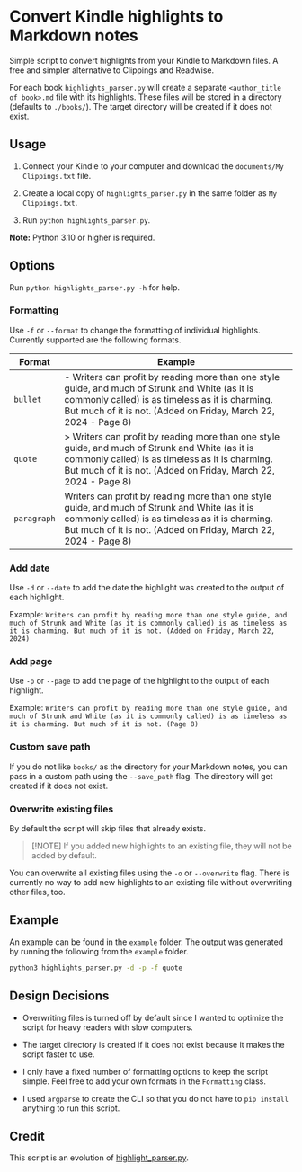 # Convert Kindle highlights to Markdown notes

Simple script to convert highlights from your Kindle to Markdown files. A free and simpler alternative to Clippings and Readwise.

For each book `highlights_parser.py` will create a separate `<author_title of book>.md` file with its highlights. These files will be stored in a directory (defaults to `./books/`). The target directory will be created if it does not exist.

## Usage

1. Connect your Kindle to your computer and download the `documents/My Clippings.txt` file.

2. Create a local copy of `highlights_parser.py` in the same folder as `My Clippings.txt`. 

4. Run `python highlights_parser.py`.

**Note:** Python 3.10 or higher is required.

## Options

Run `python highlights_parser.py -h` for help.

### Formatting

Use `-f` or `--format` to change the formatting of individual highlights. Currently supported are the following formats.

| Format | Example |
| ---  | --- |
| `bullet` | - Writers can profit by reading more than one style guide, and much of Strunk and White (as it is commonly called) is as timeless as it is charming. But much of it is not. (Added on Friday, March 22, 2024 - Page 8) |
| `quote` | > Writers can profit by reading more than one style guide, and much of Strunk and White (as it is commonly called) is as timeless as it is charming. But much of it is not. (Added on Friday, March 22, 2024 - Page 8) |
| `paragraph` | Writers can profit by reading more than one style guide, and much of Strunk and White (as it is commonly called) is as timeless as it is charming. But much of it is not. (Added on Friday, March 22, 2024 - Page 8) |

### Add date

Use `-d` or `--date` to add the date the highlight was created to the output of each highlight.

Example: `Writers can profit by reading more than one style guide, and much of Strunk and White (as it is commonly called) is as timeless as it is charming. But much of it is not. (Added on Friday, March 22, 2024)`

### Add page

Use `-p` or `--page` to add the page of the highlight to the output of each highlight.

Example: `Writers can profit by reading more than one style guide, and much of Strunk and White (as it is commonly called) is as timeless as it is charming. But much of it is not. (Page 8)`

### Custom save path

If you do not like `books/` as the directory for your Markdown notes, you can pass in a custom path using the `--save_path` flag. The directory will get created if it does not exist.

### Overwrite existing files

By default the script will skip files that already exists. 

>[!NOTE] If you added new highlights to an existing file, they will not be added by default.

You can overwrite all existing files using the `-o` or `--overwrite` flag. There is currently no way to add new highlights to an existing file without overwriting other files, too.

## Example

An example can be found in the `example` folder. The output was generated by running the following from the `example` folder.

```bash
python3 highlights_parser.py -d -p -f quote
```

## Design Decisions

- Overwriting files is turned off by default since I wanted to optimize the script for heavy readers with slow computers.

- The target directory is created if it does not exist because it makes the script faster to use.

- I only have a fixed number of formatting options to keep the script simple. Feel free to add your own formats in the `Formatting` class.

- I used `argparse` to create the CLI so that you do not have to `pip install` anything to run this script.

## Credit

This script is an evolution of [highlight_parser.py](https://github.com/duarteocarmo/my-personal-zen/blob/master/highlight_parser.py).
